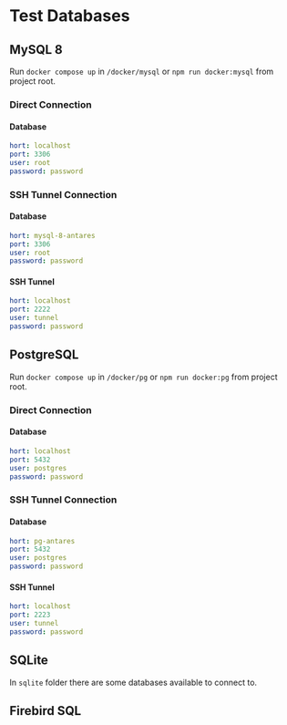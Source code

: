 # Test Databases

## MySQL 8

Run `docker compose up` in `/docker/mysql` or `npm run docker:mysql` from project root.

### Direct Connection

#### Database

```yaml
hort: localhost
port: 3306
user: root
password: password
```

### SSH Tunnel Connection

#### Database

```yaml
hort: mysql-8-antares
port: 3306
user: root
password: password
```

#### SSH Tunnel

```yaml
hort: localhost
port: 2222
user: tunnel
password: password
```

## PostgreSQL

Run `docker compose up` in `/docker/pg` or `npm run docker:pg` from project root.

### Direct Connection

#### Database

```yaml
hort: localhost
port: 5432
user: postgres
password: password
```

### SSH Tunnel Connection

#### Database

```yaml
hort: pg-antares
port: 5432
user: postgres
password: password
```

#### SSH Tunnel

```yaml
hort: localhost
port: 2223
user: tunnel
password: password
```

## SQLite

In `sqlite` folder there are some databases available to connect to.

## Firebird SQL
